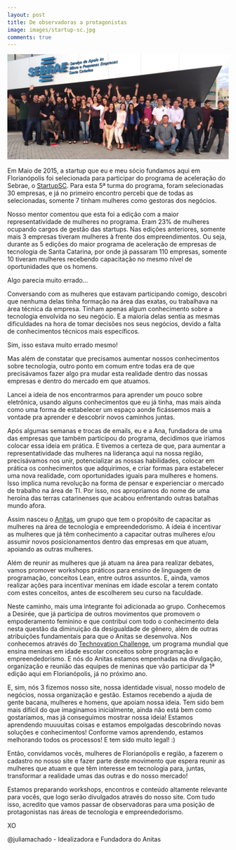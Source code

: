 ```yaml
---
layout: post
title: De observadoras a protagonistas
image: images/startup-sc.jpg
comments: true
---
```


![5ª Turma Startup SC](/images/startup-sc.jpg "5ª Turma Startup SC")


Em Maio de 2015, a startup que eu e meu sócio fundamos aqui em Florianópolis foi selecionada para participar do programa de aceleração do Sebrae, o [StartupSC](http://www.startupsc.com.br/). Para esta 5ª turma do programa, foram selecionadas 30 empresas, e já no primeiro encontro percebi que de todas as selecionadas, somente 7 tinham mulheres como gestoras dos negócios. 


Nosso mentor comentou que esta foi a edição com a maior representatividade de mulheres no programa. Eram 23% de mulheres ocupando cargos de gestão das startups. Nas edições anteriores, somente mais 3 empresas tiveram mulheres à frente dos empreendimentos.
Ou seja, durante as 5 edições do maior programa de aceleração de empresas de tecnologia de Santa Catarina, por onde já passaram 110 empresas, somente 10 tiveram mulheres recebendo capacitação no mesmo nível de oportunidades que os homens.


Algo parecia muito errado...


<!--resumo-->


Conversando com as mulheres que estavam participando comigo, descobri que nenhuma delas tinha formação na área das exatas, ou trabalhava na área técnica da empresa. Tinham apenas algum conhecimento sobre a tecnologia envolvida no seu negócio. E a maioria delas sentia as mesmas dificuldades na hora de tomar decisões nos seus negócios, devido a falta de conhecimentos técnicos mais específicos.


Sim, isso estava muito errado mesmo!


Mas além de constatar que precisamos aumentar nossos conhecimentos sobre tecnologia, outro ponto em comum entre todas era de que precisávamos fazer algo pra mudar esta realidade dentro das nossas empresas e dentro do mercado em que atuamos.


Lancei a ideia de nos encontrarmos para aprender um pouco sobre eletrônica, usando alguns conhecimentos que eu já tinha, mas mais ainda como uma forma de estabelecer um espaço aonde ficássemos mais a vontade pra aprender e descobrir novos caminhos juntas.


Após algumas semanas e trocas de emails, eu e a Ana, fundadora de uma das empresas que também participou do programa, decidimos que iríamos colocar essa ideia em prática. E tivemos a certeza de que, para aumentar a representatividade das mulheres na liderança aqui na nossa região, precisávamos nos unir, potencializar as nossas habilidades, colocar em prática os conhecimentos que adquirimos, e criar formas para estabelecer uma nova realidade, com oportunidades iguais para mulheres e homens. Isso implica numa revolução na forma de pensar e experienciar o mercado de trabalho na área de TI. Por isso, nos apropriamos do nome de uma heroína das terras catarinenses que acabou enfrentando outras batalhas mundo afora. 


Assim nasceu o [Anitas](http://anitas.com.br), um grupo que tem o propósito de capacitar as mulheres na área de tecnologia e empreendedorismo. A ideia é incentivar as mulheres que já têm conhecimento a capacitar outras mulheres e/ou assumir novos posicionamentos dentro das empresas em que atuam, apoiando as outras mulheres.


Além de reunir as mulheres que já atuam na área para realizar debates, vamos promover workshops práticos para ensino de linguagem de programação, conceitos Lean, entre outros assuntos. E, ainda, vamos realizar ações para incentivar meninas em idade escolar a terem contato com estes conceitos, antes de escolherem seu curso na faculdade.


Neste caminho, mais uma integrante foi adicionada ao grupo. Conhecemos a Desirée, que já participa de outros movimentos que promovem o empoderamento feminino e que contribui com todo o conhecimento dela nesta questão da diminuição da desigualdade de gênero, além de outras atribuições fundamentais para que o Anitas se desenvolva. Nos conhecemos através do [Technovation Challenge](http://www.technovationchallenge.org/brasil), um programa mundial que ensina meninas em idade escolar conceitos sobre programação e empreendedorismo. E nós do Anitas estamos empenhadas na divulgação, organização e reunião das equipes de meninas que vão participar da 1ª edição aqui em Florianópolis, já no próximo ano. 


E, sim, nós 3 fizemos nosso site, nossa identidade visual, nosso modelo de negócios, nossa organização e gestão. Estamos recebendo a ajuda de gente bacana, mulheres e homens, que apoiam nossa ideia. Tem sido bem mais difícil do que imaginamos inicialmente, ainda não está bem como gostaríamos, mas já conseguimos mostrar nossa ideia! Estamos aprendendo muuuuitas coisas e estamos empolgadas descobrindo novas soluções e conhecimentos! Conforme vamos aprendendo, estamos melhorando todos os processos! E tem sido muito legal! :)


Então, convidamos vocês, mulheres de Florianópolis e região, a fazerem o cadastro no nosso site e fazer parte deste movimento que espera reunir as mulheres que atuam e que têm interesse em tecnologia para, juntas, transformar a realidade umas das outras e do nosso mercado!


Estamos preparando workshops, encontros e conteúdo altamente relevante para vocês, que logo serão divulgados através do nosso site. Com tudo isso, acredito que vamos passar de observadoras para uma posição de protagonistas nas áreas de tecnologia e empreendedorismo.


XO


@juliamachado - Idealizadora e Fundadora do Anitas
